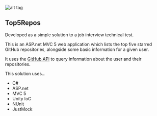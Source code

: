 ![alt tag](http://cdplayground.eastus.cloudapp.azure.com/app/rest/builds/buildType:(id:Top5Repos_ReleaseBuild)/statusIcon)

Top5Repos 
---------
Developed as a simple solution to a job interview technical test.

This is an ASP.net MVC 5 web application which lists the top five starred GitHub repositories, alongside some basic information for a given user.

It uses the [GitHub API](https://api.github.com) to query information about the user and their repositories.

This solution uses...

- C#
- ASP.net
- MVC 5
- Unity IoC
- NUnit
- JustMock

